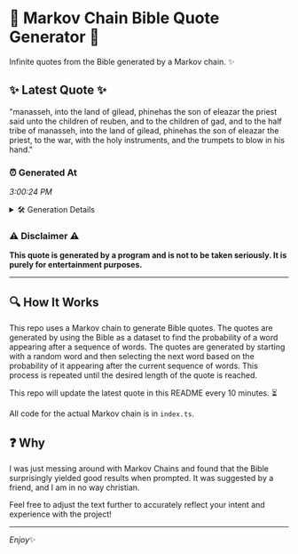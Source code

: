 # 📖 Markov Chain Bible Quote Generator 📖

Infinite quotes from the Bible generated by a Markov chain. ✨

## ✨ Latest Quote ✨
"manasseh, into the land of gilead, phinehas the son of eleazar the priest said unto the children of reuben, and to the children of gad, and to the half tribe of manasseh, into the land of gilead, phinehas the son of eleazar the priest, to the war, with the holy instruments, and the trumpets to blow in his hand."

### ⏰ Generated At
*3:00:24 PM*

<details>
    <summary>🛠️ Generation Details</summary>
    <p>
        <strong>🌱 Seed:</strong> manasseh,<br>
        <strong>🔄 Iterations:</strong> 58<br>
        <strong>📜 Context History:</strong><br>[ manasseh, ]: into<br>[ manasseh,, into ]: the<br>[ manasseh,, into, the ]: land<br>[ manasseh,, into, the, land ]: of<br>[ manasseh,, into, the, land, of ]: gilead,<br>[ manasseh,, into, the, land, of, gilead, ]: phinehas<br>[ into, the, land, of, gilead,, phinehas ]: the<br>[ the, land, of, gilead,, phinehas, the ]: son<br>[ land, of, gilead,, phinehas, the, son ]: of<br>[ of, gilead,, phinehas, the, son, of ]: eleazar<br>[ gilead,, phinehas, the, son, of, eleazar ]: the<br>[ phinehas, the, son, of, eleazar, the ]: priest<br>[ the, son, of, eleazar, the, priest ]: said<br>[ son, of, eleazar, the, priest, said ]: unto<br>[ of, eleazar, the, priest, said, unto ]: the<br>[ eleazar, the, priest, said, unto, the ]: children<br>[ the, priest, said, unto, the, children ]: of<br>[ priest, said, unto, the, children, of ]: reuben,<br>[ said, unto, the, children, of, reuben, ]: and<br>[ unto, the, children, of, reuben,, and ]: to<br>[ the, children, of, reuben,, and, to ]: the<br>[ children, of, reuben,, and, to, the ]: children<br>[ of, reuben,, and, to, the, children ]: of<br>[ reuben,, and, to, the, children, of ]: gad,<br>[ and, to, the, children, of, gad, ]: and<br>[ to, the, children, of, gad,, and ]: to<br>[ the, children, of, gad,, and, to ]: the<br>[ children, of, gad,, and, to, the ]: half<br>[ of, gad,, and, to, the, half ]: tribe<br>[ gad,, and, to, the, half, tribe ]: of<br>[ and, to, the, half, tribe, of ]: manasseh,<br>[ to, the, half, tribe, of, manasseh, ]: into<br>[ the, half, tribe, of, manasseh,, into ]: the<br>[ half, tribe, of, manasseh,, into, the ]: land<br>[ tribe, of, manasseh,, into, the, land ]: of<br>[ of, manasseh,, into, the, land, of ]: gilead,<br>[ manasseh,, into, the, land, of, gilead, ]: phinehas<br>[ into, the, land, of, gilead,, phinehas ]: the<br>[ the, land, of, gilead,, phinehas, the ]: son<br>[ land, of, gilead,, phinehas, the, son ]: of<br>[ of, gilead,, phinehas, the, son, of ]: eleazar<br>[ gilead,, phinehas, the, son, of, eleazar ]: the<br>[ phinehas, the, son, of, eleazar, the ]: priest,<br>[ the, son, of, eleazar, the, priest, ]: to<br>[ son, of, eleazar, the, priest,, to ]: the<br>[ of, eleazar, the, priest,, to, the ]: war,<br>[ eleazar, the, priest,, to, the, war, ]: with<br>[ the, priest,, to, the, war,, with ]: the<br>[ priest,, to, the, war,, with, the ]: holy<br>[ to, the, war,, with, the, holy ]: instruments,<br>[ the, war,, with, the, holy, instruments, ]: and<br>[ war,, with, the, holy, instruments,, and ]: the<br>[ with, the, holy, instruments,, and, the ]: trumpets<br>[ the, holy, instruments,, and, the, trumpets ]: to<br>[ holy, instruments,, and, the, trumpets, to ]: blow<br>[ instruments,, and, the, trumpets, to, blow ]: in<br>[ and, the, trumpets, to, blow, in ]: his<br>[ the, trumpets, to, blow, in, his ]: hand.<br>
    </p>
</details>

### ⚠️ Disclaimer ⚠️
**This quote is generated by a program and is not to be taken seriously. It is purely for entertainment purposes.**

---

## 🔍 How It Works

This repo uses a Markov chain to generate Bible quotes. The quotes are generated by using the Bible as a dataset to find the probability of a word appearing after a sequence of words. The quotes are generated by starting with a random word and then selecting the next word based on the probability of it appearing after the current sequence of words. This process is repeated until the desired length of the quote is reached.

This repo will update the latest quote in this README every 10 minutes. ⏳

All code for the actual Markov chain is in `index.ts`.

## ❓ Why

I was just messing around with Markov Chains and found that the Bible surprisingly yielded good results when prompted. 
It was suggested by a friend, and I am in no way christian.

Feel free to adjust the text further to accurately reflect your intent and experience with the project!

---

*Enjoy*✨
